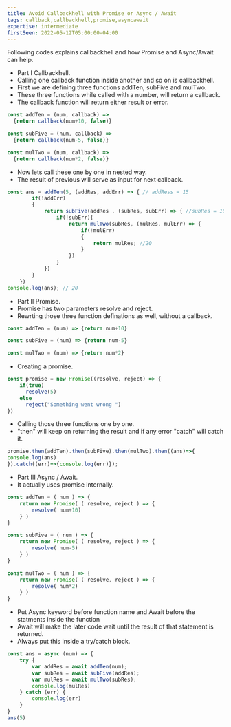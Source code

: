 ```yaml
---
title: Avoid Callbackhell with Promise or Async / Await
tags: callback,callbackhell,promise,asyncawait
expertise: intermediate
firstSeen: 2022-05-12T05:00:00-04:00
---
```


Following codes explains callbackhell and how Promise and Async/Await can help.

- Part I Callbackhell.
- Calling one callback function inside another and so on is callbackhell.
- First we are defining three functions addTen, subFive and mulTwo. 
- These three functions while called with a number, will return a callback.
- The callback function will return either result or error.

```js
const addTen = (num, callback) =>
  {return callback(num+10, false)}
```

```js
const subFive = (num, callback) =>
  {return callback(num-5, false)}
```

```js
const mulTwo = (num, callback) =>
  {return callback(num*2, false)}
```

- Now lets call these one by one in nested way.
- The result of previous will serve as input for next callback.

```js
const ans = addTen(5, (addRes, addErr) => { // addRess = 15
        if(!addErr)
        {
            return subFive(addRes , (subRes, subErr) => { //subRes = 10
                if(!subErr){
                    return mulTwo(subRes, (mulRes, mulErr) => {
                        if(!mulErr)
                        {
                            return mulRes; //20
                        }
                    })
                }
            })
        }
    }) 
console.log(ans); // 20
```

- Part II Promise.
- Promise has two parameters resolve and reject. 
- Rewrting those three function definations as well, without a callback.

```js
const addTen = (num) => {return num+10}
```

```js
const subFive = (num) => {return num-5}
```

```js
const mulTwo = (num) => {return num*2}
```

- Creating a promise.

```js
const promise = new Promise((resolve, reject) => {
    if(true)
      resolve(5)
    else
      reject("Something went wrong ")
})
```

- Calling those three functions one by one.
- "then" will keep on returning the result and if any error "catch" will catch it.

```js
promise.then(addTen).then(subFive).then(mulTwo).then((ans)=>{
console.log(ans)
}).catch((err)=>{console.log(err)});
```

- Part III Async / Await.
- It actually uses promise internally.

```js
const addTen = ( num ) => {
    return new Promise( ( resolve, reject ) => {
        resolve( num+10)
    } )
}
```

```js
const subFive = ( num ) => {
    return new Promise( ( resolve, reject ) => {
        resolve( num-5)
    } )
}
```

```js
const mulTwo = ( num ) => {
    return new Promise( ( resolve, reject ) => {
        resolve( num*2)
    } )
}
```

- Put Async keyword before function name and Await before the statments inside the function
- Await will make the later code wait until the result of that statement is returned.
- Always put this inside a try/catch block.

```js
const ans = async (num) => {
    try {
        var addRes = await addTen(num);
        var subRes = await subFive(addRes);
        var mulRes = await mulTwo(subRes);
        console.log(mulRes)
    } catch (err) {
        console.log(err)
    }
}
ans(5)
```
